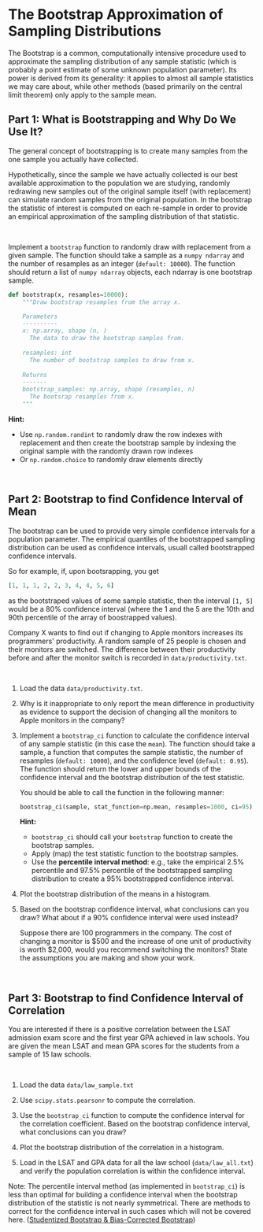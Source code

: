 # The Bootstrap Approximation of Sampling Distributions

The Bootstrap is a common, computationally intensive procedure used to approximate the sampling distribution of any sample statistic (which is probably a point estimate of some unknown population parameter). Its power is derived from its generality: it applies to almost all sample statistics we may care about, while other methods (based primarily on the central limit theorem) only apply to the sample mean.


## Part 1: What is Bootstrapping and Why Do We Use It?

The general concept of bootstrapping is to create many samples from the one sample you actually have collected.

Hypothetically, since the sample we have actually collected is our best available approximation to the population we are studying, randomly redrawing new samples out of the original sample itself (with replacement) can simulate random samples from the original population.  In the bootstrap the statistic of interest is computed on each re-sample in order to provide an empirical approximation of the sampling distribution of that statistic. 

<br>

Implement a `bootstrap` function to randomly draw with replacement from a given sample. The function should take a sample as a `numpy ndarray` and the number of resamples as an integer  (`default: 10000`). The function should return a list of `numpy ndarray` objects, each ndarray is one bootstrap sample. 

   ```python
   def bootstrap(x, resamples=10000):
       """Draw bootstrap resamples from the array x.

       Parameters
       ----------
       x: np.array, shape (n, )
         The data to draw the bootstrap samples from.
       
       resamples: int
         The number of bootstrap samples to draw from x.
       
       Returns
       -------
       bootstrap_samples: np.array, shape (resamples, n)
         The bootsrap resamples from x.
       """
   ```
   
   **Hint:**
   - Use `np.random.randint` to randomly draw the row indexes with replacement and then create the bootstrap sample by indexing the original sample with the randomly drawn row indexes
   - Or `np.random.choice` to randomly draw elements directly
 
<br>

## Part 2: Bootstrap to find Confidence Interval of Mean

The bootstrap can be used to provide very simple confidence intervals for a population parameter.  The empirical quantiles of the bootstrapped sampling distribution can be used as confidence intervals, usuall called bootstrapped confidence intervals.

So for example, if, upon bootsrapping, you get

   ```python
   [1, 1, 1, 2, 2, 3, 4, 4, 5, 6]
   ```

as the bootstraped values of some sample statistic, then the interval `[1, 5]` would be a 80% confidence interval (where the 1 and the 5 are the 10th and 90th percentile of the array of boostrapped values).

Company X wants to find out if changing to Apple monitors increases its programmers' productivity. A random sample of 25 people is chosen and their monitors are switched. The difference between their productivity before and after the monitor switch is recorded in `data/productivity.txt`.
 
<br>

1. Load the data `data/productivity.txt`.

2. Why is it inappropriate to only report the mean difference in productivity as evidence to support the decision of changing all the monitors to Apple monitors in the company?

3. Implement a `bootstrap_ci` function to calculate the confidence interval of any sample statistic (in this case the `mean`). The function should take a sample, a function that computes the sample statistic, the number of resamples (`default: 10000`), and the confidence level (`default: 0.95`). The function should return the lower and upper bounds of the confidence interval and the bootstrap distribution of the test statistic.
   
   You should be able to call the function in the following manner:
   
   ```python
   bootstrap_ci(sample, stat_function=np.mean, resamples=1000, ci=95)
   ```

   **Hint:**
   - `bootstrap_ci` should call your `bootstrap` function to create the bootstrap samples.
   - Apply (map) the test statistic function to the bootstrap samples.
   - Use the **percentile interval method**: e.g., take the empirical 2.5% percentile and 97.5% percentile of the bootstrapped sampling distribution to create a 95% bootstrapped confidence interval.

4. Plot the bootstrap distribution of the means in a histogram. 

5. Based on the bootstrap confidence interval, what conclusions can you draw? What about if a 90% confidence interval were used instead? 
   
   Suppose there are 100 programmers in the company. The cost of changing a monitor is $500 and the increase of one unit of productivity is worth $2,000, would you recommend switching the monitors? State the assumptions you are making and show your work.
  
<br>

## Part 3: Bootstrap to find Confidence Interval of Correlation

You are interested if there is a positive correlation between the LSAT admission exam score and the first year GPA achieved in law schools. You are given the mean LSAT and mean GPA scores for the students from a sample of 15 law schools.

<br>

1. Load the data `data/law_sample.txt`

2. Use `scipy.stats.pearsonr` to compute the correlation.
   
3. Use the `bootstrap_ci` function to compute the confidence interval for the correlation coefficient.  Based on the bootstrap confidence interval, what conclusions can you draw?

4. Plot the bootstrap distribution of the correlation in a histogram. 

5. Load in the LSAT and GPA data for all the law school (`data/law_all.txt`) and verify the population correlation is within the confidence interval.

Note: The percentile interval method (as implemented in `bootstrap_ci`) is less than optimal for building a confidence interval when the bootstrap distribution of the statistic is not nearly symmetrical. There are methods to correct for the confidence interval in such cases which will not be covered here. ([Studentized Bootstrap & Bias-Corrected Bootstrap](http://en.wikipedia.org/wiki/Bootstrapping_%28statistics%29#Methods_for_bootstrap_confidence_intervals)) 
